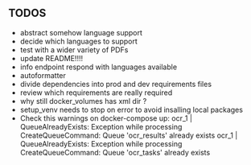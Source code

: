 ## TODOS

<!-- - all source code into src/ ? -->
<!-- - linter ! -->
<!-- - cleanup automaitcally for each tests -->
<!-- - do not use tenants, WTF ? -->
<!-- - review test files: do we want to include the "processed.pdf" in the commit? -->
<!-- - combine docker-compose files (prod and testing) if possible -->
<!-- - change names of packages if pertinent -->

<!-- - error handling -->
<!-- - check passing parameters for OCRing, specicially language -->
<!-- - rename venv to something meaningfull, ocr-pdf-service-venv ? -->
<!-- - use config paths instead of repeating everywhere strings -->
<!-- - test with language for sync endpoint !! -->

- abstract somehow language support
- decide which languages to support
- test with a wider variety of PDFs
- update README!!!!
- info endpoint respond with languages available
- autoformatter
- divide dependencies into prod and dev requirements files
- review which requirements are really required
- why still docker_volumes has xml dir ?
- setup_venv needs to stop on error to avoid insalling local packages
- Check this warnings on docker-compose up:
  ocr_1 | QueueAlreadyExists: Exception while processing CreateQueueCommand: Queue 'ocr_results' already exists
  ocr_1 | QueueAlreadyExists: Exception while processing CreateQueueCommand: Queue 'ocr_tasks' already exists
